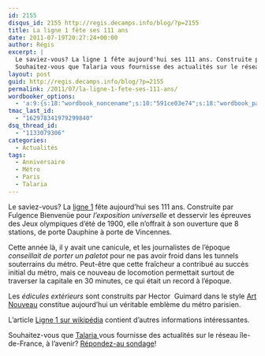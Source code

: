 ```yaml
---
id: 2155
disqus_id: 2155 http://regis.decamps.info/blog/?p=2155
title: La ligne 1 fête ses 111 ans
date: 2011-07-19T20:27:24+00:00
author: Régis
excerpt: |
  Le saviez-vous? La ligne 1 fête aujourd'hui ses 111 ans. Construite par Bienvenüe pour l'exposition universelle.
  Souhaitez-vous que Talaria vous fournisse des actualités sur le réseau île-de-France, à l'avenir? Répondez-au sondage!
layout: post
guid: http://regis.decamps.info/blog/?p=2155
permalink: /2011/07/la-ligne-1-fete-ses-111-ans/
wordbooker_options:
  - 'a:9:{s:18:"wordbook_noncename";s:10:"591ce03e74";s:18:"wordbook_page_post";s:4:"-100";s:18:"wordbook_orandpage";s:1:"2";s:23:"wordbook_default_author";s:1:"1";s:23:"wordbook_extract_length";s:3:"256";s:19:"wordbook_actionlink";s:3:"300";s:18:"wordbook_attribute";s:0:"";s:29:"wordbooker_status_update_text";s:33:"New blog post :  %title% - %link%";s:17:"wordbook_new_post";s:1:"1";}'
tmac_last_id:
  - "162978341979299840"
dsq_thread_id:
  - "1133079306"
categories:
  - Actualités
tags:
  - Anniversaire
  - Métro
  - Paris
  - Talaria
---
```

Le saviez-vous? La [ligne 1](http://www.ratp.fr/fr/ratp/c_14897/ligne-1-portrait-d-une-ligne-capitale/) fête aujourd’hui ses 111 ans. Construite par Fulgence Bienvenüe pour _l’exposition universelle_ et desservir les épreuves des Jeux olympiques d’été de 1900, elle n’offrait à son ouverture que 8 stations, de porte Dauphine à porte de Vincennes.

Cette année là, il y avait une canicule, et les journalistes de l’époque _conseillait de porter un paletot_ pour ne pas avoir froid dans les tunnels souterrains du métro. Peut-être que cette fraîcheur a contribué au succès initial du métro, mais ce nouveau de locomotion permettait surtout de traverser la capitale en 30 minutes, ce qui était un record à l’époque.

Les _édicules extérieurs_ sont construits par Hector  Guimard dans le style [Art Nouveau](http://fr.wikipedia.org/wiki/Art_nouveau) constitue aujourd’hui un véritable emblème du métro parisien.

L’article [Ligne 1 sur wikipédia](http://fr.wikipedia.org/wiki/Ligne_1_du_m%C3%A9tro_de_Paris#La_mise_en_service) contient d’autres informations intéressantes.

Souhaitez-vous que [Talaria ](http://regis.decamps.info/blog/projects/incidents-transports/)vous fournisse des actualités sur le réseau île-de-France, à l’avenir? [Répondez-au sondage](http://www.facebook.com/pages/Talaria-Incidents-transports-pour-Android/229301313754148)!
